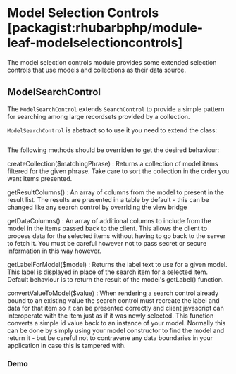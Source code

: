Model Selection Controls  [packagist:rhubarbphp/module-leaf-modelselectioncontrols]
========================

The model selection controls module provides some extended selection controls that use
models and collections as their data source.

## ModelSearchControl

The `ModelSearchControl` extends `SearchControl` to provide a simple pattern for searching
among large recordsets provided by a collection.

`ModelSearchControl` is abstract so to use it you need to extend the class:

```php file[examples/ContactSearchControl.php] lines[8]
```

The following methods should be overriden to get the desired behaviour:

createCollection($matchingPhrase)
:   Returns a collection of model items filtered for the given phrase. Take care
    to sort the collection in the order you want items presented.
    
getResultColumns()
:   An array of columns from the model to present in the result list. The results
    are presented in a table by default - this can be changed like any search
    control by overriding the view bridge
    
getDataColumns()
:   An array of additional columns to include from the model in the items passed
    back to the client. This allows the client to process data for the selected
    items without having to go back to the server to fetch it. You must be careful
    however not to pass secret or secure information in this way however.
    
getLabelForModel($model)
:   Returns the label text to use for a given model. This label is displayed in
    place of the search item for a selected item. Default behaviour is to 
    return the result of the model's getLabel() function.
    
convertValueToModel($value)
:   When rendering a search control already bound to an existing value the search
    control must recreate the label and data for that item so it can be presented
    correctly and client javascript can interoperate with the item just
    as if it was newly selected. This function converts a simple id value back
    to an instance of your model. Normally this can be done by simply using your
    model constructor to find the model and return it - but be careful not to
    contravene any data boundaries in your application in case this is tampered 
    with.

### Demo 

``` demo[examples/ModelSearchControlExample.php,ContactSearchControl.php,ModelSearchControlExampleView.php,ModelSearchControlExampleViewBridge.js]
```